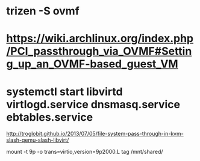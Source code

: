 # trizen -S ovmf
# https://wiki.archlinux.org/index.php/PCI_passthrough_via_OVMF#Setting_up_an_OVMF-based_guest_VM
# systemctl start libvirtd virtlogd.service dnsmasq.service ebtables.service



http://troglobit.github.io/2013/07/05/file-system-pass-through-in-kvm-slash-qemu-slash-libvirt/

<filesystem type='mount' accessmode='mapped'>
    <source dir='/tmp/shared'/>
    <target dir='tag'/>
</filesystem>

mount -t 9p -o trans=virtio,version=9p2000.L tag /mnt/shared/